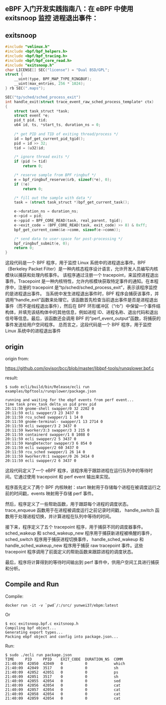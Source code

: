 ## eBPF 入门开发实践指南八：在 eBPF 中使用 exitsnoop 监控 进程退出事件：
## exitsnoop

```c
#include "vmlinux.h"
#include <bpf/bpf_helpers.h>
#include <bpf/bpf_tracing.h>
#include <bpf/bpf_core_read.h>
#include "exitsnoop.h"
char LICENSE[] SEC("license") = "Dual BSD/GPL";
struct {
	__uint(type, BPF_MAP_TYPE_RINGBUF);
	__uint(max_entries, 256 * 1024);
} rb SEC(".maps");

SEC("tp/sched/sched_process_exit")
int handle_exit(struct trace_event_raw_sched_process_template* ctx)
{
	struct task_struct *task;
	struct event *e;
	pid_t pid, tid;
	u64 id, ts, *start_ts, duration_ns = 0;
	
	/* get PID and TID of exiting thread/process */
	id = bpf_get_current_pid_tgid();
	pid = id >> 32;
	tid = (u32)id;

	/* ignore thread exits */
	if (pid != tid)
		return 0;

	/* reserve sample from BPF ringbuf */
	e = bpf_ringbuf_reserve(&rb, sizeof(*e), 0);
	if (!e)
		return 0;

	/* fill out the sample with data */
	task = (struct task_struct *)bpf_get_current_task();

	e->duration_ns = duration_ns;
	e->pid = pid;
	e->ppid = BPF_CORE_READ(task, real_parent, tgid);
	e->exit_code = (BPF_CORE_READ(task, exit_code) >> 8) & 0xff;
	bpf_get_current_comm(&e->comm, sizeof(e->comm));

	/* send data to user-space for post-processing */
	bpf_ringbuf_submit(e, 0);
	return 0;
}
```
这段代码是一个 BPF 程序，用于监控 Linux 系统中的进程退出事件。BPF（Berkeley Packet Filter）是一种内核态程序设计语言，允许开发人员编写内核模块以捕获和处理内核事件。
该程序通过注册一个 tracepoint，来监控进程退出事件。Tracepoint 是一种内核特性，允许内核模块获取特定事件的通知。在本程序中，注册的 tracepoint 是“tp/sched/sched_process_exit”，表示该程序监控的是进程退出事件。
当系统中发生进程退出事件时，BPF 程序会捕获该事件，并调用“handle_exit”函数来处理它。该函数首先检查当前退出事件是否是进程退出事件（而不是线程退出事件），然后在 BPF 环形缓冲区（“rb”）中保留一个事件结构体，并填充该结构体中的其他信息，例如进程 ID、进程名称、退出代码和退出信号等信息。最后，该函数还会调用 BPF 的“perf_event_output”函数，将捕获的事件发送给用户空间程序。
总而言之，这段代码是一个 BPF 程序，用于监控 Linux 系统中的进程退出事件



## origin

origin from:

https://github.com/iovisor/bcc/blob/master/libbpf-tools/runqslower.bpf.c

result:

```
$ sudo ecli/build/bin/Release/ecli run examples/bpftools/runqslower/package.json

running and waiting for the ebpf events from perf event...
time task prev_task delta_us pid prev_pid 
20:11:59 gnome-shell swapper/0 32 2202 0 
20:11:59 ecli swapper/3 23 3437 0 
20:11:59 rcu_sched swapper/1 1 14 0 
20:11:59 gnome-terminal- swapper/1 13 2714 0 
20:11:59 ecli swapper/3 2 3437 0 
20:11:59 kworker/3:3 swapper/3 3 215 0 
20:11:59 containerd swapper/1 8 1088 0 
20:11:59 ecli swapper/2 5 3437 0 
20:11:59 HangDetector swapper/3 6 854 0 
20:11:59 ecli swapper/2 60 3437 0 
20:11:59 rcu_sched swapper/1 26 14 0 
20:11:59 kworker/0:1 swapper/0 26 3414 0 
20:11:59 ecli swapper/2 6 3437 0 
```

这段代码定义了一个 eBPF 程序，该程序用于跟踪进程在运行队列中的等待时间。它通过使用 tracepoint 和 perf event 输出来实现。

程序首先定义了两个 BPF 内核映射：start 映射用于存储每个进程在被调度运行之前的时间戳，events 映射用于存储 perf 事件。

然后，程序定义了一些帮助函数，用于跟踪每个进程的调度状态。 trace_enqueue 函数用于在进程被调度运行之前记录时间戳， handle_switch 函数用于处理进程切换，并计算进程在队列中等待的时间。

接下来，程序定义了五个 tracepoint 程序，用于捕获不同的调度器事件。 sched_wakeup 和 sched_wakeup_new 程序用于捕获新进程被唤醒的事件， sched_switch 程序用于捕获进程切换事件， handle_sched_wakeup 和 handle_sched_wakeup_new 程序用于捕获 raw tracepoint 事件。这些 tracepoint 程序调用了前面定义的帮助函数来跟踪进程的调度状态。

最后，程序将计算得到的等待时间输出到 perf 事件中，供用户空间工具进行捕获和分析。

## Compile and Run

Compile:

```
docker run -it -v `pwd`/:/src/ yunwei37/ebpm:latest
```

Or

```console
$ ecc exitsnoop.bpf.c exitsnoop.h
Compiling bpf object...
Generating export types...
Packing ebpf object and config into package.json...
```

Run:

```console
$ sudo ./ecli run package.json 
TIME     PID     PPID    EXIT_CODE  DURATION_NS  COMM    
21:40:09  42050  42049   0          0            which
21:40:09  42049  3517    0          0            sh
21:40:09  42052  42051   0          0            ps
21:40:09  42051  3517    0          0            sh
21:40:09  42055  42054   0          0            sed
21:40:09  42056  42054   0          0            cat
21:40:09  42057  42054   0          0            cat
21:40:09  42058  42054   0          0            cat
21:40:09  42059  42054   0          0            cat
```
